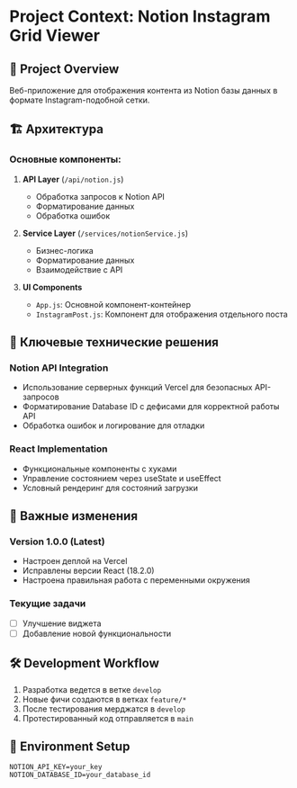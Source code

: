 # Project Context: Notion Instagram Grid Viewer

## 🎯 Project Overview
Веб-приложение для отображения контента из Notion базы данных в формате Instagram-подобной сетки.

## 🏗 Архитектура

### Основные компоненты:
1. **API Layer** (`/api/notion.js`)
   - Обработка запросов к Notion API
   - Форматирование данных
   - Обработка ошибок

2. **Service Layer** (`/services/notionService.js`)
   - Бизнес-логика
   - Форматирование данных
   - Взаимодействие с API

3. **UI Components** 
   - `App.js`: Основной компонент-контейнер
   - `InstagramPost.js`: Компонент для отображения отдельного поста

## 🔑 Ключевые технические решения

### Notion API Integration
- Использование серверных функций Vercel для безопасных API-запросов
- Форматирование Database ID с дефисами для корректной работы API
- Обработка ошибок и логирование для отладки

### React Implementation
- Функциональные компоненты с хуками
- Управление состоянием через useState и useEffect
- Условный рендеринг для состояний загрузки

## 📌 Важные изменения

### Version 1.0.0 (Latest)
- Настроен деплой на Vercel
- Исправлены версии React (18.2.0)
- Настроена правильная работа с переменными окружения

### Текущие задачи
- [ ] Улучшение виджета
- [ ] Добавление новой функциональности

## 🛠 Development Workflow
1. Разработка ведется в ветке `develop`
2. Новые фичи создаются в ветках `feature/*`
3. После тестирования мерджатся в `develop`
4. Протестированный код отправляется в `main`

## 🔧 Environment Setup
```env
NOTION_API_KEY=your_key
NOTION_DATABASE_ID=your_database_id